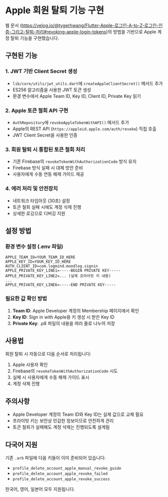 # Apple 회원 탈퇴 기능 구현

웹 문서 (https://velog.io/@tygerhwang/Flutter-Apple-로그인-A-to-Z-로그인-인증-그리고-탈퇴-처리#revoking-apple-login-tokens)의 방법을 기반으로 Apple 계정 탈퇴 기능을 구현했습니다.

## 구현된 기능

### 1. JWT 기반 Client Secret 생성
- `lib/core/utils/jwt_utils.dart`에 `createAppleClientSecret()` 메서드 추가
- ES256 알고리즘을 사용한 JWT 토큰 생성
- 환경 변수에서 Apple Team ID, Key ID, Client ID, Private Key 읽기

### 2. Apple 토큰 철회 API 구현
- `AuthRepository`에 `revokeAppleTokenWithAPI()` 메서드 추가
- Apple의 REST API (`https://appleid.apple.com/auth/revoke`) 직접 호출
- JWT Client Secret을 사용한 인증

### 3. 회원 탈퇴 시 통합된 토큰 철회 처리
- 기존 Firebase의 `revokeTokenWithAuthorizationCode` 방식 유지
- Firebase 방식 실패 시 대체 방안 준비
- 사용자에게 수동 연동 해제 가이드 제공

### 4. 에러 처리 및 안전장치
- 네트워크 타임아웃 (30초) 설정
- 토큰 철회 실패 시에도 계정 삭제 진행
- 상세한 로깅으로 디버깅 지원

## 설정 방법

### 환경 변수 설정 (.env 파일)
```
APPLE_TEAM_ID=YOUR_TEAM_ID_HERE
APPLE_KEY_ID=YOUR_KEY_ID_HERE
AUTH_CLIENT_ID=com.logmind.moodlog.signin
APPLE_PRIVATE_KEY_LINE1=-----BEGIN PRIVATE KEY-----
APPLE_PRIVATE_KEY_LINE2=... (실제 프라이빗 키 내용)
...
APPLE_PRIVATE_KEY_LINE6=-----END PRIVATE KEY-----
```

### 필요한 값 확인 방법
1. **Team ID**: Apple Developer 계정의 Membership 페이지에서 확인
2. **Key ID**: Sign in with Apple용 키 생성 시 받은 Key ID
3. **Private Key**: .p8 파일의 내용을 여러 줄로 나누어 저장

## 사용법

회원 탈퇴 시 자동으로 다음 순서로 처리됩니다:

1. Apple 사용자 확인
2. Firebase의 `revokeTokenWithAuthorizationCode` 시도
3. 실패 시 사용자에게 수동 해제 가이드 표시
4. 계정 삭제 진행

## 주의사항

- Apple Developer 계정의 Team ID와 Key ID는 실제 값으로 교체 필요
- 프라이빗 키는 보안상 민감한 정보이므로 안전하게 관리
- 토큰 철회가 실패해도 계정 삭제는 진행되도록 설계됨

## 다국어 지원

기존 `.arb` 파일에 다음 키들이 이미 준비되어 있습니다:
- `profile_delete_account_apple_manual_revoke_guide`
- `profile_delete_account_apple_revoke_failed`
- `profile_delete_account_apple_revoke_success`

한국어, 영어, 일본어 모두 지원됩니다.